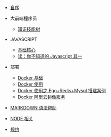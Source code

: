 - [ 自序 ](README.md)

* 大前端程序员
  - [ 知识技能树 ](front-knowledge-tree.md)
* JAVASCRIPT
  - [ 基础核心 ](javascript-base.md)
  - [ 读：你不知道的 Javascript 其一 ](javascript.md)
* 部署

  - [ Docker 基础 ](docker.md)
  - [ Docker 使用 ](docker1.md)
  - [ Docker 使用之 Egg+Redis+Mysql 搭建案例 ](docker2.md)
  - [ Docker 阿里云镜像服务 ](docker3.md)

- [ MARKDOWN 语法帮助 ](guide.md)

- [ NODE 相关](node.md)

- [ 规约 ](guideline.md)
